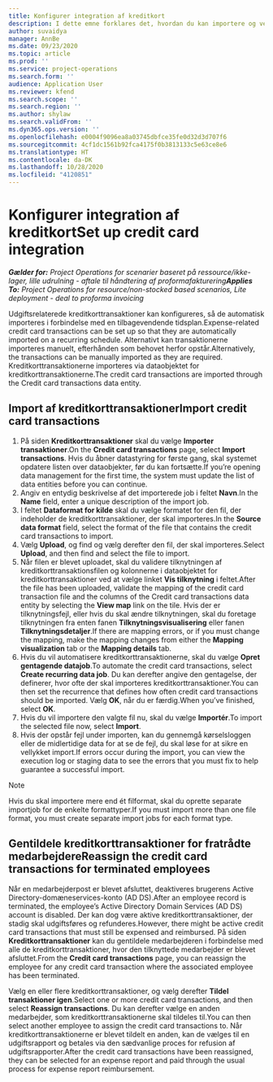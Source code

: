 ```yaml
---
title: Konfigurer integration af kreditkort
description: I dette emne forklares det, hvordan du kan importere og vedligeholde udgiftsrelaterede kreditkorttransaktioner.
author: suvaidya
manager: AnnBe
ms.date: 09/23/2020
ms.topic: article
ms.prod: ''
ms.service: project-operations
ms.search.form: ''
audience: Application User
ms.reviewer: kfend
ms.search.scope: ''
ms.search.region: ''
ms.author: shylaw
ms.search.validFrom: ''
ms.dyn365.ops.version: ''
ms.openlocfilehash: e0004f9096ea8a03745dbfce35fe0d32d3d707f6
ms.sourcegitcommit: 4cf1dc1561b92fca4175f0b3813133c5e63ce8e6
ms.translationtype: HT
ms.contentlocale: da-DK
ms.lasthandoff: 10/28/2020
ms.locfileid: "4120851"
---
```

# <a name="set-up-credit-card-integration"></a><span data-ttu-id="316a2-103">Konfigurer integration af kreditkort</span><span class="sxs-lookup"><span data-stu-id="316a2-103">Set up credit card integration</span></span>

<span data-ttu-id="316a2-104">_**Gælder for:** Project Operations for scenarier baseret på ressource/ikke-lager, lille udrulning - aftale til håndtering af proformafakturering_</span><span class="sxs-lookup"><span data-stu-id="316a2-104">_**Applies To:** Project Operations for resource/non-stocked based scenarios, Lite deployment - deal to proforma invoicing_</span></span>

<span data-ttu-id="316a2-105">Udgiftsrelaterede kreditkorttransaktioner kan konfigureres, så de automatisk importeres i forbindelse med en tilbagevendende tidsplan.</span><span class="sxs-lookup"><span data-stu-id="316a2-105">Expense-related credit card transactions can be set up so that they are automatically imported on a recurring schedule.</span></span> <span data-ttu-id="316a2-106">Alternativt kan transaktionerne importeres manuelt, efterhånden som behovet herfor opstår.</span><span class="sxs-lookup"><span data-stu-id="316a2-106">Alternatively, the transactions can be manually imported as they are required.</span></span> <span data-ttu-id="316a2-107">Kreditkorttransaktionerne importeres via dataobjektet for kreditkorttransaktionerne.</span><span class="sxs-lookup"><span data-stu-id="316a2-107">The credit card transactions are imported through the Credit card transactions data entity.</span></span>

## <a name="import-credit-card-transactions"></a><span data-ttu-id="316a2-108">Import af kreditkorttransaktioner</span><span class="sxs-lookup"><span data-stu-id="316a2-108">Import credit card transactions</span></span>

1. <span data-ttu-id="316a2-109">På siden **Kreditkorttransaktioner** skal du vælge **Importer transaktioner**.</span><span class="sxs-lookup"><span data-stu-id="316a2-109">On the **Credit card transactions** page, select **Import transactions**.</span></span> <span data-ttu-id="316a2-110">Hvis du åbner datastyring for første gang, skal systemet opdatere listen over dataobjekter, før du kan fortsætte.</span><span class="sxs-lookup"><span data-stu-id="316a2-110">If you’re opening data management for the first time, the system must update the list of data entities before you can continue.</span></span>
2. <span data-ttu-id="316a2-111">Angiv en entydig beskrivelse af det importerede job i feltet **Navn**.</span><span class="sxs-lookup"><span data-stu-id="316a2-111">In the **Name** field, enter a unique description of the import job.</span></span>
3. <span data-ttu-id="316a2-112">I feltet **Dataformat for kilde** skal du vælge formatet for den fil, der indeholder de kreditkorttransaktioner, der skal importeres.</span><span class="sxs-lookup"><span data-stu-id="316a2-112">In the **Source data format** field, select the format of the file that contains the credit card transactions to import.</span></span>
4. <span data-ttu-id="316a2-113">Vælg **Upload**, og find og vælg derefter den fil, der skal importeres.</span><span class="sxs-lookup"><span data-stu-id="316a2-113">Select **Upload**, and then find and select the file to import.</span></span>
5. <span data-ttu-id="316a2-114">Når filen er blevet uploadet, skal du validere tilknytningen af kreditkorttransaktionsfilen og kolonnerne i dataobjektet for kreditkorttransaktioner ved at vælge linket **Vis tilknytning** i feltet.</span><span class="sxs-lookup"><span data-stu-id="316a2-114">After the file has been uploaded, validate the mapping of the credit card transaction file and the columns of the Credit card transactions data entity by selecting the **View map** link on the tile.</span></span> <span data-ttu-id="316a2-115">Hvis der er tilknytningsfejl, eller hvis du skal ændre tilknytningen, skal du foretage tilknytningen fra enten fanen **Tilknytningsvisualisering** eller fanen **Tilknytningsdetaljer**.</span><span class="sxs-lookup"><span data-stu-id="316a2-115">If there are mapping errors, or if you must change the mapping, make the mapping changes from either the **Mapping visualization** tab or the **Mapping details** tab.</span></span>
6. <span data-ttu-id="316a2-116">Hvis du vil automatisere kreditkorttransaktionerne, skal du vælge **Opret gentagende datajob**.</span><span class="sxs-lookup"><span data-stu-id="316a2-116">To automate the credit card transactions, select **Create recurring data job**.</span></span> <span data-ttu-id="316a2-117">Du kan derefter angive den gentagelse, der definerer, hvor ofte der skal importeres kreditkorttransaktioner.</span><span class="sxs-lookup"><span data-stu-id="316a2-117">You can then set the recurrence that defines how often credit card transactions should be imported.</span></span> <span data-ttu-id="316a2-118">Vælg **OK**, når du er færdig.</span><span class="sxs-lookup"><span data-stu-id="316a2-118">When you’ve finished, select **OK**.</span></span>
7. <span data-ttu-id="316a2-119">Hvis du vil importere den valgte fil nu, skal du vælge **Importér**.</span><span class="sxs-lookup"><span data-stu-id="316a2-119">To import the selected file now, select **Import**.</span></span>
8. <span data-ttu-id="316a2-120">Hvis der opstår fejl under importen, kan du gennemgå kørselsloggen eller de midlertidige data for at se de fejl, du skal løse for at sikre en vellykket import.</span><span class="sxs-lookup"><span data-stu-id="316a2-120">If errors occur during the import, you can view the execution log or staging data to see the errors that you must fix to help guarantee a successful import.</span></span>

> [!NOTE]
> <span data-ttu-id="316a2-121">Hvis du skal importere mere end ét filformat, skal du oprette separate importjob for de enkelte formattyper.</span><span class="sxs-lookup"><span data-stu-id="316a2-121">If you must import more than one file format, you must create separate import jobs for each format type.</span></span>

## <a name="reassign-the-credit-card-transactions-for-terminated-employees"></a><span data-ttu-id="316a2-122">Gentildele kreditkorttransaktioner for fratrådte medarbejdere</span><span class="sxs-lookup"><span data-stu-id="316a2-122">Reassign the credit card transactions for terminated employees</span></span>

<span data-ttu-id="316a2-123">Når en medarbejderpost er blevet afsluttet, deaktiveres brugerens Active Directory-domæneservices-konto (AD DS).</span><span class="sxs-lookup"><span data-stu-id="316a2-123">After an employee record is terminated, the employee’s Active Directory Domain Services (AD DS) account is disabled.</span></span> <span data-ttu-id="316a2-124">Der kan dog være aktive kreditkorttransaktioner, der stadig skal udgiftsføres og refunderes.</span><span class="sxs-lookup"><span data-stu-id="316a2-124">However, there might be active credit card transactions that must still be expensed and reimbursed.</span></span> <span data-ttu-id="316a2-125">På siden **Kreditkorttransaktioner** kan du gentildele medarbejderen i forbindelse med alle de kreditkorttransaktioner, hvor den tilknyttede medarbejder er blevet afsluttet.</span><span class="sxs-lookup"><span data-stu-id="316a2-125">From the **Credit card transactions** page, you can reassign the employee for any credit card transaction where the associated employee has been terminated.</span></span>

<span data-ttu-id="316a2-126">Vælg en eller flere kreditkorttransaktioner, og vælg derefter **Tildel transaktioner igen**.</span><span class="sxs-lookup"><span data-stu-id="316a2-126">Select one or more credit card transactions, and then select **Reassign transactions**.</span></span> <span data-ttu-id="316a2-127">Du kan derefter vælge en anden medarbejder, som kreditkorttransaktionerne skal tildeles til.</span><span class="sxs-lookup"><span data-stu-id="316a2-127">You can then select another employee to assign the credit card transactions to.</span></span> <span data-ttu-id="316a2-128">Når kreditkorttransaktionerne er blevet tildelt en anden, kan de vælges til en udgiftsrapport og betales via den sædvanlige proces for refusion af udgiftsrapporter.</span><span class="sxs-lookup"><span data-stu-id="316a2-128">After the credit card transactions have been reassigned, they can be selected for an expense report and paid through the usual process for expense report reimbursement.</span></span>
